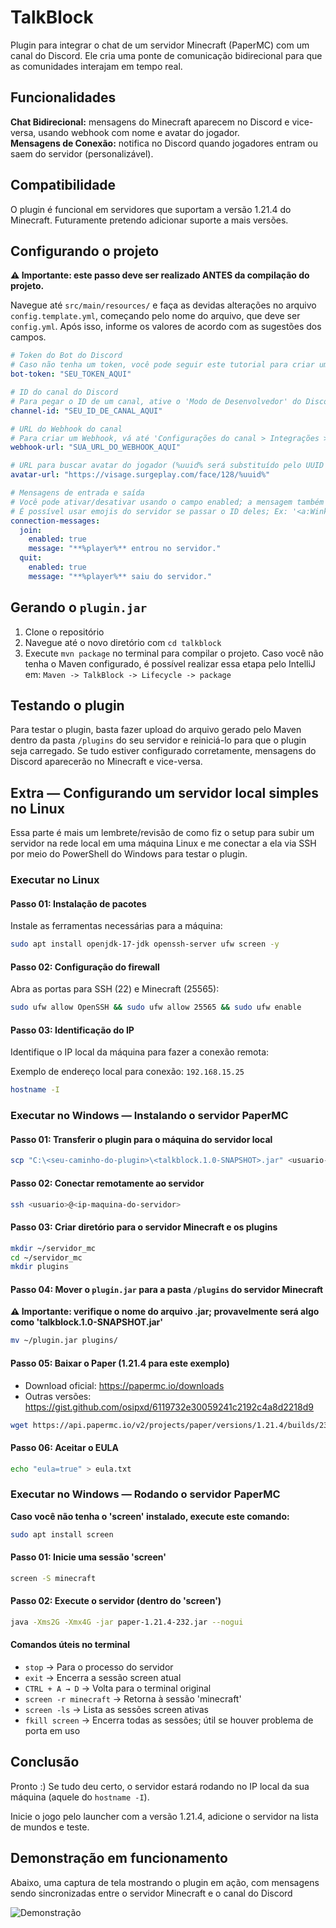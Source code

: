 # TalkBlock

Plugin para integrar o chat de um servidor Minecraft (PaperMC) com um canal do Discord. Ele cria uma ponte de comunicação bidirecional para que as comunidades interajam em tempo real.

## Funcionalidades

**Chat Bidirecional:** mensagens do Minecraft aparecem no Discord e vice-versa, usando webhook com nome e avatar do jogador.  
**Mensagens de Conexão:** notifica no Discord quando jogadores entram ou saem do servidor (personalizável).

## Compatibilidade

O plugin é funcional em servidores que suportam a versão 1.21.4 do Minecraft. Futuramente pretendo adicionar suporte a mais versões.

## Configurando o projeto

**⚠ Importante: este passo deve ser realizado ANTES da compilação do projeto.**

Navegue até `src/main/resources/` e faça as devidas alterações no arquivo `config.template.yml`, começando pelo nome do arquivo, que deve ser `config.yml`. Após isso, informe os valores de acordo com as sugestões dos campos.

```yaml
# Token do Bot do Discord
# Caso não tenha um token, você pode seguir este tutorial para criar um bot: https://discordjs.guide/preparations/setting-up-a-bot-application.html#creating-your-bot
bot-token: "SEU_TOKEN_AQUI"

# ID do canal do Discord
# Para pegar o ID de um canal, ative o 'Modo de Desenvolvedor' do Discord e clique com o botão direito sobre o canal desejado
channel-id: "SEU_ID_DE_CANAL_AQUI"

# URL do Webhook do canal
# Para criar um Webhook, vá até 'Configurações do canal > Integrações > Webhooks > Novo Webhook'
webhook-url: "SUA_URL_DO_WEBHOOK_AQUI"

# URL para buscar avatar do jogador (%uuid% será substituído pelo UUID do jogador)
avatar-url: "https://visage.surgeplay.com/face/128/%uuid%"

# Mensagens de entrada e saída
# Você pode ativar/desativar usando o campo enabled; a mensagem também pode ser alterada :)
# É possível usar emojis do servidor se passar o ID deles; Ex: '<a:WinkU:865749015047045141> **%player%** entrou no servidor.'
connection-messages:
  join:
    enabled: true
    message: "**%player%** entrou no servidor."
  quit:
    enabled: true
    message: "**%player%** saiu do servidor."
```

## Gerando o `plugin.jar`

01. Clone o repositório  
02. Navegue até o novo diretório com `cd talkblock`  
03. Execute `mvn package` no terminal para compilar o projeto. Caso você não tenha o Maven configurado, é possível realizar essa etapa pelo IntelliJ em: `Maven -> TalkBlock -> Lifecycle -> package`

## Testando o plugin

Para testar o plugin, basta fazer upload do arquivo gerado pelo Maven dentro da pasta `/plugins` do seu servidor e reiniciá-lo para que o plugin seja carregado. Se tudo estiver configurado corretamente, mensagens do Discord aparecerão no Minecraft e vice-versa.

## Extra — Configurando um servidor local simples no Linux

Essa parte é mais um lembrete/revisão de como fiz o setup para subir um servidor na rede local em uma máquina Linux e me conectar a ela via SSH por meio do PowerShell do Windows para testar o plugin.

### Executar no Linux

#### Passo 01: Instalação de pacotes

Instale as ferramentas necessárias para a máquina:

```bash
sudo apt install openjdk-17-jdk openssh-server ufw screen -y
```

#### Passo 02: Configuração do firewall

Abra as portas para SSH (22) e Minecraft (25565):

```bash
sudo ufw allow OpenSSH && sudo ufw allow 25565 && sudo ufw enable
```

#### Passo 03: Identificação do IP

Identifique o IP local da máquina para fazer a conexão remota:

Exemplo de endereço local para conexão: `192.168.15.25`

```bash
hostname -I
```

### Executar no Windows — Instalando o servidor PaperMC

#### Passo 01: Transferir o plugin para o máquina do servidor local

```bash
scp "C:\<seu-caminho-do-plugin>\<talkblock.1.0-SNAPSHOT>.jar" <usuario-linux>@<ip-linux>:~
```

#### Passo 02: Conectar remotamente ao servidor

```bash
ssh <usuario>@<ip-maquina-do-servidor>
```

#### Passo 03: Criar diretório para o servidor Minecraft e os plugins

```bash
mkdir ~/servidor_mc
cd ~/servidor_mc
mkdir plugins
```

#### Passo 04: Mover o `plugin.jar` para a pasta `/plugins` do servidor Minecraft

**⚠ Importante: verifique o nome do arquivo .jar; provavelmente será algo como 'talkblock.1.0-SNAPSHOT.jar'**

```bash
mv ~/plugin.jar plugins/
```

#### Passo 05: Baixar o Paper (1.21.4 para este exemplo)

- Download oficial: https://papermc.io/downloads  
- Outras versões: https://gist.github.com/osipxd/6119732e30059241c2192c4a8d2218d9

```bash
wget https://api.papermc.io/v2/projects/paper/versions/1.21.4/builds/232/downloads/paper-1.21.4-232.jar
```

#### Passo 06: Aceitar o EULA

```bash
echo "eula=true" > eula.txt
```

### Executar no Windows — Rodando o servidor PaperMC

**Caso você não tenha o 'screen' instalado, execute este comando:**

```bash
sudo apt install screen
```

#### Passo 01: Inicie uma sessão 'screen'

```bash
screen -S minecraft
```

#### Passo 02: Execute o servidor (dentro do 'screen')

```bash
java -Xms2G -Xmx4G -jar paper-1.21.4-232.jar --nogui
```

#### Comandos úteis no terminal

- `stop` → Para o processo do servidor  
- `exit` → Encerra a sessão screen atual  
- `CTRL + A → D` → Volta para o terminal original  
- `screen -r minecraft` → Retorna à sessão 'minecraft'  
- `screen -ls` → Lista as sessões screen ativas  
- `fkill screen` → Encerra todas as sessões; útil se houver problema de porta em uso

## Conclusão

Pronto :) Se tudo deu certo, o servidor estará rodando no IP local da sua máquina (aquele do `hostname -I`).

Inicie o jogo pelo launcher com a versão 1.21.4, adicione o servidor na lista de mundos e teste.

## Demonstração em funcionamento

Abaixo, uma captura de tela mostrando o plugin em ação, com mensagens sendo sincronizadas entre o servidor Minecraft e o canal do Discord

![Demonstração](https://i.imgur.com/zhdFFVG.png)
